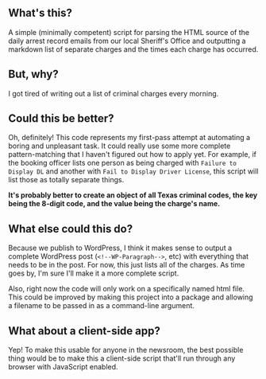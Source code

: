 ## What's this?
A simple (minimally competent) script for parsing the HTML source of the daily arrest record emails from our local Sheriff's Office and outputting a markdown list of separate charges and the times each charge has occurred.

## But, why?
I got tired of writing out a list of criminal charges every morning.

## Could this be better?
Oh, definitely! This code represents my first-pass attempt at automating a boring and unpleasant task. It could really use some more complete pattern-matching that I haven't figured out how to apply yet. For example, if the booking officer lists one person as being charged with `Failure to Display DL` and another with `Fail to Display Driver License`, this script will list those as totally separate things.

__It's probably better to create an object of all Texas criminal codes, the key being the 8-digit code, and the value being the charge's name.__

## What else could this do?
Because we publish to WordPress, I think it makes sense to output a complete WordPress post (`<!--WP-Paragraph-->`, etc) with everything that needs to be in the post. For now, this just lists all of the charges. As time goes by, I'm sure I'll make it a more complete script.

Also, right now the code will only work on a specifically named html file. This could be improved by making this project into a package and allowing a filename to be passed in as a command-line argument.

## What about a client-side app?
Yep! To make this usable for anyone in the newsroom, the best possible thing would be to make this a client-side script that'll run through any browser with JavaScript enabled.